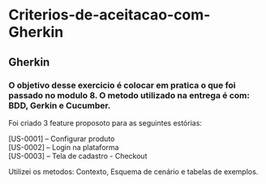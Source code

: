 # Criterios-de-aceitacao-com-Gherkin

## Gherkin

### O objetivo desse exercicio é colocar em pratica o que foi passado no modulo 8. O metodo utilizado na entrega é com: BDD, Gerkin e Cucumber.
Foi criado  3 feature proposoto para as seguintes estórias:

[US-0001] – Configurar produto   
[US-0002] – Login na plataforma  
[US-0003] – Tela de cadastro - Checkout

 Utilizei os metodos: Contexto, Esquema de cenário e tabelas de exemplos.

